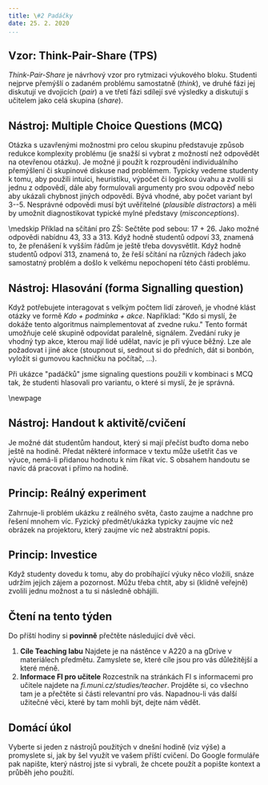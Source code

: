 ```yaml
---
title: \#2 Padáčky
date: 25. 2. 2020
...
```


## Vzor: Think-Pair-Share (TPS)

_Think-Pair-Share_ je návrhový vzor pro rytmizaci výukového bloku. Studenti nejprve přemýšlí o zadaném problému samostatně (_think_), ve druhé fázi jej diskutují ve dvojicích (_pair_) a ve třetí fázi sdílejí své výsledky a diskutují s učitelem jako celá skupina (_share_).

## Nástroj: Multiple Choice Questions (MCQ)

Otázka s uzavřenými možnostmi pro celou skupinu představuje způsob redukce komplexity problému (je snažší si vybrat z možností než odpovědět na otevřenou otázku). Je možné ji použít k rozproudění individuálního přemýšlení či skupinové diskuse nad problémem. Typicky vedeme studenty k tomu, aby použili intuici, heuristiku, výpočet či logickou úvahu a zvolili si jednu z odpovědí, dále aby formulovali argumenty pro svou odpověď nebo aby ukázali chybnost jiných odpovědí. Bývá vhodné, aby počet variant byl 3--5. Nesprávné odpovědi musí být uvěřitelné (_plausible distractors_) a měli by umožnit diagnostikovat typické mylné představy (_misconceptions_).

\medskip
Příklad na sčítání pro ZŠ: Sečtěte pod sebou: 17 + 26. Jako možné odpovědi nabídnu 43, 33 a 313. Když hodně studentů odpoví 33, znamená to, že přenášení k vyšším řádům je ještě třeba dovysvětlit. Když hodně studentů odpoví 313, znamená to, že řeší sčítání na různých řádech jako samostatný problém a došlo k velkému nepochopení této části problému.

## Nástroj: Hlasování (forma Signalling question)

Když potřebujete interagovat s velkým počtem lidí zároveň, je vhodné klást otázky ve formě *Kdo + podmínka + akce*. Například: "Kdo si myslí, že dokáže tento algoritmus naimplementovat ať zvedne ruku." Tento formát umožňuje celé skupině odpovídat paralelně, signálem. Zvedání ruky je vhodný typ akce, kterou mají lidé udělat, navíc je při výuce běžný. Lze ale požadovat i jiné akce (stoupnout si, sednout si do předních, dát si bonbón, vyložit si gumovou kachničku na počítač, ...).

Při ukázce "padáčků" jsme signaling questions použili v kombinaci s MCQ tak, že studenti hlasovali pro variantu, o které si myslí, že je správná.

\newpage
## Nástroj: Handout k aktivitě/cvičení

Je možné dát studentům handout, který si mají přečíst buďto doma nebo ještě na hodině. Předat některé informace v textu může ušetřit čas ve výuce, nemá-li přidanou hodnotu k nim říkat víc. S obsahem handoutu se navíc dá pracovat i přímo na hodině.

## Princip: Reálný experiment

Zahrnuje-li problém ukázku z reálného světa, často zaujme a nadchne pro řešení mnohem víc. Fyzický předmět/ukázka typicky zaujme víc než obrázek na projektoru, který zaujme víc než abstraktní popis.

## Princip: Investice

Když studenty dovedu k tomu, aby do probíhající výuky něco vložili, snáze udržím jejich zájem a pozornost. Můžu třeba chtít, aby si (klidně veřejně) zvolili jednu možnost a tu si následně obhájili.

## Čtení na tento týden

Do příští hodiny si **povinně** přečtěte následující dvě věci.

1. **Cíle Teaching labu** Najdete je na nástěnce v A220 a na gDrive v materiálech předmětu. Zamyslete se, které cíle jsou pro vás důležitější a které méně.
2. **Informace FI pro učitele** Rozcestník na stránkách FI s informacemi pro učitele najdete na _fi.muni.cz/studies/teacher_. Projděte si, co všechno tam je a přečtěte si části relevantní pro vás. Napadnou-li vás další užitečné věci, které by tam mohli být, dejte nám vědět.

## Domácí úkol

Vyberte si jeden z nástrojů použitých v dnešní hodině (viz výše) a promyslete si, jak by šel využít ve vašem příští cvičení. Do Google formuláře pak napište, který nástroj jste si vybrali, že chcete použít a popište kontext a průběh jeho použití.
